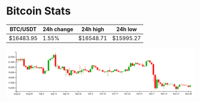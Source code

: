 # Bitcoin Stats

BTC/USDT|24h change|24h high|24h low|
|---|---|---|---|
|$16483.95|1.55%|$16548.71|$15995.27|

<img src="./chart.svg">
